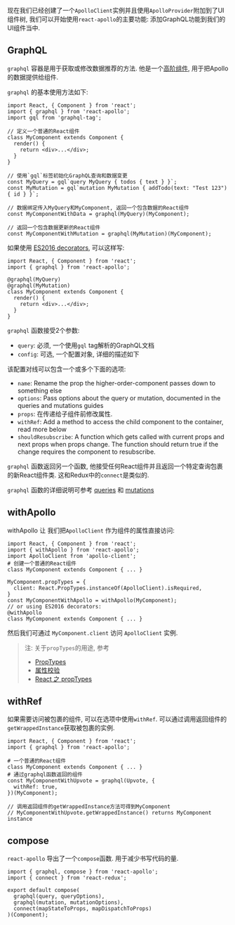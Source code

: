 现在我们已经创建了一个`ApolloClient`实例并且使用`ApolloProvider`附加到了UI组件树, 我们可以开始使用`react-apollo`的主要功能: 添加GraphQL功能到我们的UI组件当中.

## GraphQL

`graphql` 容器是用于获取或修改数据推荐的方法. 他是一个[高阶组件][1], 用于把Apollo的数据提供给组件.

`graphql` 的基本使用方法如下:

```
import React, { Component } from 'react';
import { graphql } from 'react-apollo';
import gql from 'graphql-tag';

// 定义一个普通的React组件
class MyComponent extends Component {
  render() {
    return <div>...</div>;
  }
}

// 使用`gql`标签初始化GraphQL查询和数据变更
const MyQuery = gql`query MyQuery { todos { text } }`;
const MyMutation = gql`mutation MyMutation { addTodo(text: "Test 123") { id } }`;

// 数据绑定传入MyQuery和MyComponent, 返回一个包含数据的React组件
const MyComponentWithData = graphql(MyQuery)(MyComponent);

// 返回一个包含数据更新的React组件
const MyComponentWithMutation = graphql(MyMutation)(MyComponent);
```

如果使用 [ES2016 decorators][2], 可以这样写:

```
import React, { Component } from 'react';
import { graphql } from 'react-apollo';

@graphql(MyQuery)
@graphql(MyMutation)
class MyComponent extends Component {
  render() {
    return <div>...</div>;
  }
}
```

`graphql` 函数接受2个参数:

- `query`: 必须, 一个使用`gql` tag解析的GraphQL文档
- `config`: 可选, 一个配置对象, 详细的描述如下

该配置对线可以包含一个或多个下面的选项:

- `name`: Rename the prop the higher-order-component passes down to something else
- `options`: Pass options about the query or mutation, documented in the queries and mutations guides
- `props`: 在传递给子组件前修改属性.
- `withRef`: Add a method to access the child component to the container, read more below
- `shouldResubscribe`: A function which gets called with current props and next props when props change. The function should return true if the change requires the component to resubscribe.

`graphql` 函数返回另一个函数, 他接受任何React组件并且返回一个特定查询包裹的新React组件类. 这和Redux中的`connect`是类似的.

`graphql` 函数的详细说明可参考 [queries][3] 和 [mutations][4]

## withApollo

withApollo 让 我们把`ApolloClient` 作为组件的属性直接访问:

```
import React, { Component } from 'react';
import { withApollo } from 'react-apollo';
import ApolloClient from 'apollo-client';
# 创建一个普通的React组件
class MyComponent extends Component { ... }

MyComponent.propTypes = {
  client: React.PropTypes.instanceOf(ApolloClient).isRequired,
}
const MyComponentWithApollo = withApollo(MyComponent);
// or using ES2016 decorators:
@withApollo
class MyComponent extends Component { ... }
```

然后我们可通过 `MyComponent.client` 访问 `ApolloClient` 实例.

> 注: 关于`propTypes`的用途, 参考
> - [PropTypes](http://www.wisestudy.cn/opentech/React-data-propTypes.html)
> - [属性校验](https://segmentfault.com/a/1190000002670661)
> - [React 之 propTypes](http://lib.csdn.net/article/react/13332)

## withRef

如果需要访问被包裹的组件, 可以在选项中使用`withRef`. 可以通过调用返回组件的`getWrappedInstance`获取被包裹的实例.

```
import React, { Component } from 'react';
import { graphql } from 'react-apollo';

# 一个普通的React组件
class MyComponent extends Component { ... }
# 通过graphql函数返回的组件
const MyComponentWithUpvote = graphql(Upvote, {
  withRef: true,
})(MyComponent);

// 调用返回组件的getWrappedInstance方法可得到MyComponent
// MyComponentWithUpvote.getWrappedInstance() returns MyComponent instance
```

## compose

`react-apollo` 导出了一个`compose`函数. 用于减少书写代码的量.

```
import { graphql, compose } from 'react-apollo';
import { connect } from 'react-redux';

export default compose(
  graphql(query, queryOptions),
  graphql(mutation, mutationOptions),
  connect(mapStateToProps, mapDispatchToProps)
)(Component);
```

  [1]: https://facebook.github.io/react/blog/2016/07/13/mixins-considered-harmful.html#subscriptions-and-side-effects
  [2]: https://medium.com/google-developers/exploring-es7-decorators-76ecb65fb841#.nn723s5u2
  [3]: https://github.com/apollographql/react-docs/blob/master/react/queries.html
  [4]: https://github.com/apollographql/react-docs/blob/master/react/mutations.html
